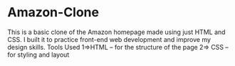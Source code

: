 # Amazon-Clone
This is a basic clone of the Amazon homepage made using just HTML and CSS. I built it to practice front-end web development and improve my design skills. Tools Used 1=>HTML – for the structure of the page 2=> CSS – for styling and layout
